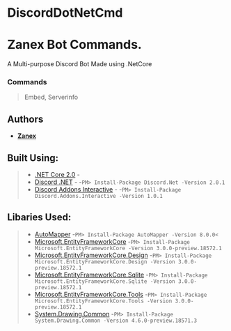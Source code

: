# DiscordDotNetCmd

# Zanex Bot Commands.
A Multi-purpose Discord Bot Made using .NetCore

### Commands
> Embed, Serverinfo

## Authors
* [**Zanex**](https://github.com/ZanexOwO)

## Built Using:
>* [.NET Core 2.0](https://docs.microsoft.com/en-us/dotnet/core/) -
>* [Discord .NET](https://github.com/RogueException/Discord.Net) -
-`PM> Install-Package Discord.Net -Version 2.0.1`
>* [Discord Addons Interactive](https://www.nuget.org/packages/Discord.Addons.Interactive/) -
-`PM> Install-Package Discord.Addons.Interactive -Version 1.0.1`

## Libaries Used:
>* [AutoMapper](https://www.nuget.org/packages/AutoMapper/) 
-`PM> Install-Package AutoMapper -Version 8.0.0<`
>* [Microsoft.EntityFrameworkCore](https://www.nuget.org/packages/Microsoft.EntityFrameworkCore/3.0.0-preview.18572.1)
-`PM> Install-Package Microsoft.EntityFrameworkCore -Version 3.0.0-preview.18572.1`
>* [Microsoft.EntityFrameworkCore.Design](https://www.nuget.org/packages/Microsoft.EntityFrameworkCore.Design/3.0.0-preview.18572.1)
-`PM> Install-Package Microsoft.EntityFrameworkCore.Design -Version 3.0.0-preview.18572.1`
>* [Microsoft.EntityFrameworkCore.Sqlite](https://www.nuget.org/packages/Microsoft.EntityFrameworkCore.Sqlite/3.0.0-preview.18572.1)
-`PM> Install-Package Microsoft.EntityFrameworkCore.Sqlite -Version 3.0.0-preview.18572.1`
>* [Microsoft.EntityFrameworkCore.Tools](https://www.nuget.org/packages/Microsoft.EntityFrameworkCore.Tools/3.0.0-preview.18572.1)
-`PM> Install-Package Microsoft.EntityFrameworkCore.Tools -Version 3.0.0-preview.18572.1`
>* [System.Drawing.Common](https://www.nuget.org/packages/System.Drawing.Common/4.6.0-preview.18571.3)
-`PM> Install-Package System.Drawing.Common -Version 4.6.0-preview.18571.3`
